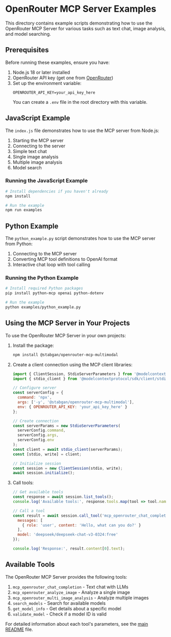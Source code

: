 # OpenRouter MCP Server Examples

This directory contains example scripts demonstrating how to use the OpenRouter MCP Server for various tasks such as text chat, image analysis, and model searching.

## Prerequisites

Before running these examples, ensure you have:

1. Node.js 18 or later installed
2. OpenRouter API key (get one from [OpenRouter](https://openrouter.ai))
3. Set up the environment variable:
   ```
   OPENROUTER_API_KEY=your_api_key_here
   ```
   You can create a `.env` file in the root directory with this variable.

## JavaScript Example

The `index.js` file demonstrates how to use the MCP server from Node.js:

1. Starting the MCP server
2. Connecting to the server
3. Simple text chat
4. Single image analysis
5. Multiple image analysis
6. Model search

### Running the JavaScript Example

```bash
# Install dependencies if you haven't already
npm install

# Run the example
npm run examples
```

## Python Example

The `python_example.py` script demonstrates how to use the MCP server from Python:

1. Connecting to the MCP server
2. Converting MCP tool definitions to OpenAI format
3. Interactive chat loop with tool calling

### Running the Python Example

```bash
# Install required Python packages
pip install python-mcp openai python-dotenv

# Run the example
python examples/python_example.py
```

## Using the MCP Server in Your Projects

To use the OpenRouter MCP Server in your own projects:

1. Install the package:
   ```bash
   npm install @stabgan/openrouter-mcp-multimodal
   ```

2. Create a client connection using the MCP client libraries:
   ```javascript
   import { ClientSession, StdioServerParameters } from '@modelcontextprotocol/sdk/client/index.js';
   import { stdio_client } from '@modelcontextprotocol/sdk/client/stdio.js';

   // Configure server
   const serverConfig = {
     command: 'npx',
     args: ['-y', '@stabgan/openrouter-mcp-multimodal'],
     env: { OPENROUTER_API_KEY: 'your_api_key_here' }
   };

   // Create connection
   const serverParams = new StdioServerParameters(
     serverConfig.command,
     serverConfig.args,
     serverConfig.env
   );
   const client = await stdio_client(serverParams);
   const [stdio, write] = client;
   
   // Initialize session
   const session = new ClientSession(stdio, write);
   await session.initialize();
   ```

3. Call tools:
   ```javascript
   // Get available tools
   const response = await session.list_tools();
   console.log('Available tools:', response.tools.map(tool => tool.name).join(', '));
   
   // Call a tool
   const result = await session.call_tool('mcp_openrouter_chat_completion', {
     messages: [
       { role: 'user', content: 'Hello, what can you do?' }
     ],
     model: 'deepseek/deepseek-chat-v3-0324:free'
   });
   
   console.log('Response:', result.content[0].text);
   ```

## Available Tools

The OpenRouter MCP Server provides the following tools:

1. `mcp_openrouter_chat_completion` - Text chat with LLMs
2. `mcp_openrouter_analyze_image` - Analyze a single image
3. `mcp_openrouter_multi_image_analysis` - Analyze multiple images 
4. `search_models` - Search for available models
5. `get_model_info` - Get details about a specific model
6. `validate_model` - Check if a model ID is valid

For detailed information about each tool's parameters, see the [main README](../README.md) file. 